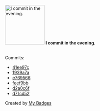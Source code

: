 <img src="https://my-badges.github.io/my-badges/evening-commits.png" alt="I commit in the evening." title="I commit in the evening." width="128">
<strong>I commit in the evening.</strong>
<br><br>

Commits:

- <a href="https://github.com/ankudinov/rpm-test/commit/41ee97c2a65e8a7d37c637ccd8bb4cb46758af7b">41ee97c</a>
- <a href="https://github.com/ankudinov/rpm-test/commit/1939a7a4c1fdd4c17087f1bd079ac4a3b1066f7b">1939a7a</a>
- <a href="https://github.com/ankudinov/rpm-test/commit/e76956626d953bbaf01f11c4fcfeaa6a901226d6">e769566</a>
- <a href="https://github.com/ankudinov/rpm-test/commit/feef9bb717ec1f5393295cfeb8a5e246a4ead365">feef9bb</a>
- <a href="https://github.com/ankudinov/rpm-test/commit/d2a0c6f170762540bc49c6c2af6c23728eed9d61">d2a0c6f</a>
- <a href="https://github.com/ankudinov/rpm-test/commit/d71cd5228f4e2bef561d7599bd93e76090c4e956">d71cd52</a>


Created by <a href="https://github.com/my-badges/my-badges">My Badges</a>